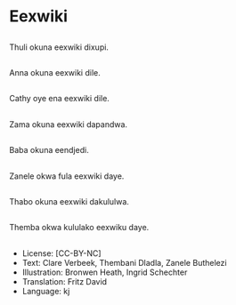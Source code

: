 # Eexwiki

##
Thuli okuna eexwiki dixupi.

##
Anna okuna eexwiki dile.

##
Cathy oye ena eexwiki dile.

##
Zama okuna eexwiki dapandwa.

##
Baba okuna eendjedi.

##
Zanele okwa fula eexwiki daye.

##
Thabo okuna eexwiki dakululwa.

##
Themba okwa kululako eexwiku daye.

##
* License: [CC-BY-NC]
* Text: Clare Verbeek, Thembani Dladla, Zanele Buthelezi
* Illustration: Bronwen Heath, Ingrid Schechter
* Translation: Fritz David
* Language: kj
